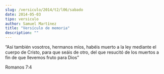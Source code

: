 ```yaml
---
slug: /versiculo/2014/t2/l06/sabado
date: 2014-05-03
tipo: versiculo
author: Samuel Martínez
title: "Versículo de memoria"
description: ""
---
```


“Así también vosotros, hermanos míos, habéis muerto a la ley mediante el cuerpo de Cristo, para que seáis de otro, del que resucitó de los muertos a fin de que llevemos fruto para Dios”

Romanos 7:4
